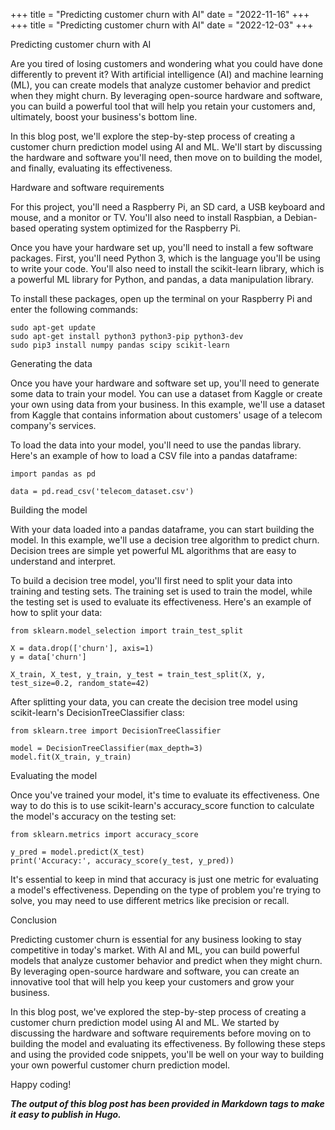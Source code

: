 +++
title = "Predicting customer churn with AI"
date = "2022-11-16"
+++
+++
title = "Predicting customer churn with AI"
date = "2022-12-03"
+++


Predicting customer churn with AI

Are you tired of losing customers and wondering what you could have done differently to prevent it? With artificial intelligence (AI) and machine learning (ML), you can create models that analyze customer behavior and predict when they might churn. By leveraging open-source hardware and software, you can build a powerful tool that will help you retain your customers and, ultimately, boost your business's bottom line.

In this blog post, we'll explore the step-by-step process of creating a customer churn prediction model using AI and ML. We'll start by discussing the hardware and software you'll need, then move on to building the model, and finally, evaluating its effectiveness.

Hardware and software requirements

For this project, you'll need a Raspberry Pi, an SD card, a USB keyboard and mouse, and a monitor or TV. You'll also need to install Raspbian, a Debian-based operating system optimized for the Raspberry Pi.

Once you have your hardware set up, you'll need to install a few software packages. First, you'll need Python 3, which is the language you'll be using to write your code. You'll also need to install the scikit-learn library, which is a powerful ML library for Python, and pandas, a data manipulation library.

To install these packages, open up the terminal on your Raspberry Pi and enter the following commands:

```
sudo apt-get update
sudo apt-get install python3 python3-pip python3-dev
sudo pip3 install numpy pandas scipy scikit-learn
```

Generating the data

Once you have your hardware and software set up, you'll need to generate some data to train your model. You can use a dataset from Kaggle or create your own using data from your business. In this example, we'll use a dataset from Kaggle that contains information about customers' usage of a telecom company's services.

To load the data into your model, you'll need to use the pandas library. Here's an example of how to load a CSV file into a pandas dataframe:

```
import pandas as pd

data = pd.read_csv('telecom_dataset.csv')
```

Building the model

With your data loaded into a pandas dataframe, you can start building the model. In this example, we'll use a decision tree algorithm to predict churn. Decision trees are simple yet powerful ML algorithms that are easy to understand and interpret.

To build a decision tree model, you'll first need to split your data into training and testing sets. The training set is used to train the model, while the testing set is used to evaluate its effectiveness. Here's an example of how to split your data:

```
from sklearn.model_selection import train_test_split

X = data.drop(['churn'], axis=1)
y = data['churn']

X_train, X_test, y_train, y_test = train_test_split(X, y, test_size=0.2, random_state=42)
```

After splitting your data, you can create the decision tree model using scikit-learn's DecisionTreeClassifier class:

```
from sklearn.tree import DecisionTreeClassifier

model = DecisionTreeClassifier(max_depth=3)
model.fit(X_train, y_train)
```

Evaluating the model

Once you've trained your model, it's time to evaluate its effectiveness. One way to do this is to use scikit-learn's accuracy_score function to calculate the model's accuracy on the testing set:

```
from sklearn.metrics import accuracy_score

y_pred = model.predict(X_test)
print('Accuracy:', accuracy_score(y_test, y_pred))
```

It's essential to keep in mind that accuracy is just one metric for evaluating a model's effectiveness. Depending on the type of problem you're trying to solve, you may need to use different metrics like precision or recall.

Conclusion

Predicting customer churn is essential for any business looking to stay competitive in today's market. With AI and ML, you can build powerful models that analyze customer behavior and predict when they might churn. By leveraging open-source hardware and software, you can create an innovative tool that will help you keep your customers and grow your business.

In this blog post, we've explored the step-by-step process of creating a customer churn prediction model using AI and ML. We started by discussing the hardware and software requirements before moving on to building the model and evaluating its effectiveness.  By following these steps and using the provided code snippets, you'll be well on your way to building your own powerful customer churn prediction model.

Happy coding!

***The output of this blog post has been provided in Markdown tags to make it easy to publish in Hugo.***
